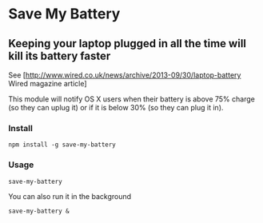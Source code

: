 # Save My Battery

## Keeping your laptop plugged in all the time will kill its battery faster

See [http://www.wired.co.uk/news/archive/2013-09/30/laptop-battery Wired magazine article]

This module will notify OS X users when their battery is above 75% charge (so they can uplug it)
or if it is below 30% (so they can plug it in).

### Install

    npm install -g save-my-battery

### Usage

    save-my-battery

You can also run it in the background

    save-my-battery &

